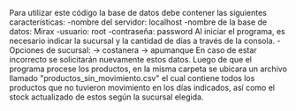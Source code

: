 Para utilizar este código la base de datos debe contener las siguientes características:
-nombre del servidor: localhost
-nombre de la base de datos: Mirax
-usuario: root
-contraseña: password
Al iniciar el programa, es necesario indicar la sucursal y la cantidad de días a través de la consola.
-Opciones de sucursal: 
  -> costanera
  -> apumanque
En caso de estar incorrecto se solicitarán nuevamente estos datos.
Luego de que el programa procese los productos, en la misma carpeta se ubicara un archivo llamado "productos_sin_movimiento.csv" el cual contiene todos los productos que no tuvieron movimiento en los días indicados, así como el stock actualizado de estos según la sucursal elegida.
